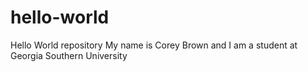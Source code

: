 # hello-world
Hello World repository
My name is Corey Brown and I am a student at Georgia Southern University
